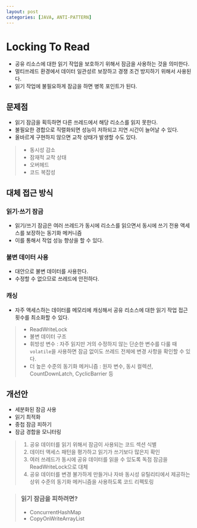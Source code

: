 ```yaml
---
layout: post
categories: [JAVA, ANTI-PATTERN]
---
```


# Locking To Read

- 공유 리소스에 대한 읽기 작업을 보호하기 위해서 잠금을 사용하는 것을 의미한다.
- 멀티쓰레드 환경에서 데이터 일관성르 보장하고 경쟁 조건 방지하기 위해서 사용된다.
- 읽기 작업에 불필요하게 잠금을 하면 병목 포인트가 된다.


## 문제점
- 읽기 잠금을 획득하면 다른 쓰레드에서 해당 리소스를 읽지 못한다.
- 불필요한 경합으로 직렬화되면 성능이 저하되고 지연 시간이 늘어날 수 있다.
- 올바르게 구현하지 않으면 교착 상태가 발생할 수도 있다.

> - 동시성 감소
> - 잠재적 교착 상태
> - 오버헤드 
> - 코드 복잡성 

## 대체 접근 방식
### 읽기·쓰기 잠금
- 읽기/쓰기 잠금은 여러 쓰레드가 동시에 리소스를 읽으면서 동시에 쓰기 전용 액세스를 보장하는 동기화 메커니즘
- 이를 통해서 작업 성능 향상을 할 수 있다.

### 불변 데이터 사용
- 대안으로 불변 데이터를 사용한다.
- 수정할 수 없으므로 쓰레드에 안전하다.

### 캐싱
- 자주 액세스하는 데이터를 메모리에 캐싱해서 공유 리소스에 대한 읽기 작업 접근 횟수를 최소화할 수 있다.

> - ReadWriteLock
> - 불변 데이터 구조
> - 휘방성 변수 : 자주 읽지만 거의 수정하지 않는 단순한 변수를 다룰 때 `volatile`을 사용하면 잠금 없이도 쓰레드 전체에 변경 사항을 확인할 수 있다.
> - 더 높은 수준의 동기화 메커니즘 : 원자 변수, 동시 컬렉션, CountDownLatch, CyclicBarrier 등

## 개선안
- 세분화된 잠금 사용
- 읽기 최적화
- 중첩 잠금 피하기
- 잠금 경합을 모니터링

> 1. 공유 데이터를 읽기 위해서 잠금이 사용되는 코드 섹션 식별
> 2. 데이터 액세스 패턴을 평가하고 읽기가 쓰기보다 많은지 확인
> 3. 여러 쓰레드가 동시에 공유 데이터를 읽을 수 있도록 독점 잠금을 ReadWriteLock으로 대체
> 4. 공유 데이터를 변경 불가하게 만들거나 자바 동시성 유틸리티에서 제공하는 상위 수준의 동기화 메커니즘을 사용하도록 코드 리펙토링


> ### 읽기 잠금을 피하려면?
> - ConcurrentHashMap
> - CopyOnWriteArrayList 